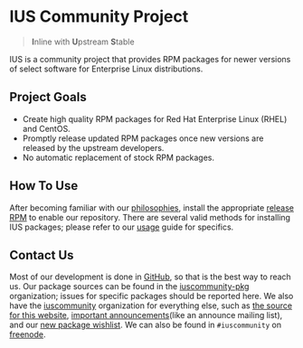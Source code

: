 # IUS Community Project

> **I**nline with **U**pstream **S**table

IUS is a community project that provides RPM packages for newer versions of
select software for Enterprise Linux distributions.

## Project Goals

* Create high quality RPM packages for Red Hat Enterprise Linux (RHEL) and
  CentOS.
* Promptly release updated RPM packages once new versions are released by the
  upstream developers.
* No automatic replacement of stock RPM packages.

## How To Use

After becoming familiar with our [philosophies][1], install the appropriate
[release RPM][2] to enable our repository.  There are several valid methods for
installing IUS packages; please refer to our [usage][3] guide for specifics.

## Contact Us

Most of our development is done in [GitHub][4], so that is the best way to
reach us.  Our package sources can be found in the [iuscommunity-pkg][5]
organization; issues for specific packages should be reported here.  We also
have the [iuscommunity][6] organization for everything else, such as [the
source for this website][7], [important announcements][8](like an announce
mailing list), and our [new package wishlist][9].  We can also be found in
`#iuscommunity` on [freenode][10].

[1]: Philosophy.md
[2]: GettingStarted.md
[3]: Usage.md
[4]: https://github.com
[5]: https://github.com/iuscommunity-pkg
[6]: https://github.com/iuscommunity
[7]: https://github.com/iuscommunity/ius.io
[8]: https://github.com/iuscommunity/announce
[9]: https://github.com/iuscommunity/wishlist
[10]: https://freenode.net
